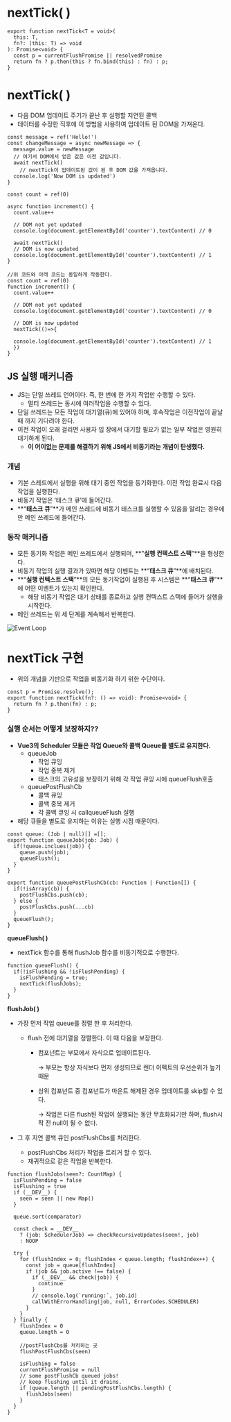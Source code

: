 # nextTick( )

```tsx
export function nextTick<T = void>(
  this: T,
  fn?: (this: T) => void
): Promise<void> {
  const p = currentFlushPromise || resolvedPromise
  return fn ? p.then(this ? fn.bind(this) : fn) : p;
}
```

# nextTick( )

- 다음 DOM 업데이트 주기가 끝난 후 실행할 지연된 콜백
- 데이터를 수정한 직후에 이 방법을 사용하여 업데이트 된 DOM을 가져온다.

```tsx
const message = ref('Hello!')
const changeMessage = async newMessage => {
  message.value = newMessage
  // 여기서 DOM에서 얻은 값은 이전 값입니다.
  await nextTick()
	// nextTick이 업데이트된 값이 된 후 DOM 값을 가져옵니다.
  console.log('Now DOM is updated')
}
```

```tsx
const count = ref(0)

async function increment() {
  count.value++

  // DOM not yet updated
  console.log(document.getElementById('counter').textContent) // 0

  await nextTick()
  // DOM is now updated
  console.log(document.getElementById('counter').textContent) // 1
}

//위 코드와 아래 코드는 동일하게 작동한다.
const count = ref(0)
function increment() {
  count.value++

  // DOM not yet updated
  console.log(document.getElementById('counter').textContent) // 0

  // DOM is now updated
  nextTick(()=>{

  console.log(document.getElementById('counter').textContent) // 1
  })
}
```

## JS 실행 매커니즘

- JS는 단일 쓰레드 언어이다. 즉, 한 번에 한 가지 작업만 수행할 수 있다.
    - 멀티 쓰레드는 동시에 여러작업을 수행할 수 있다.
- 단일 쓰레드는 모든 작업이 대기열(큐)에 있어야 하며, 후속작업은 이전작업이 끝날 때 까지 기다려야 한다.
- 이전 작업이 오래 걸리면 사용자 입 장에서 대기할 필요가 없는 일부 작업은 영원히 대기하게 된다.
    - **이 어이없는 문제를 해결하기 위해 JS에서 비동기라는 개념이 탄생했다.**

### 개념

- 기본 스레드에서 실행을 위해 대기 중인 작업을 동기화한다. 이전 작업 완료시 다음 작업을 실행한다.
- 비동기 작업은 ‘태스크 큐’에 들어간다.
- **“**태스크 큐**”**가 메인 쓰레드에 비동기 태스크를 실행할 수 있음을 알리는 경우에만 메인 쓰레드에 들어간다.

### 동작 매커니즘

- 모든 동기화 작업은 메인 쓰레드에서 실행되며, **”**실행 컨텍스트 스택**”**을 형성한다.
- 비동기 작업의 실행 결과가 있따면 해당 이벤트는 **“**태스크 큐**”**에 배치된다.
- **“**실행 컨텍스트 스택**”**의 모든 동기작업이 실행된 후 시스템은 **“**태스크 큐**”**에 어떤 이벤트가 있는지 확인한다.
    - 해당 비동기 작업은 대기 상태를 종료하고 실행 컨텍스트 스택에 들어가 실행을 시작한다.
- 메인 쓰레드는 위 세 단계를 계속해서 반복한다.

![Event Loop](https://github.com/SubiYoon/SubiYoon.github.io/assets/117332903/31a94e74-bec5-4189-9139-5919ea4d653b)

# nextTick 구현

- 위의 개념을 기반으로 작업을 비동기화 하기 위한 수단이다.

```tsx
const p = Promise.resolve();
export function nextTick(fn?: () => void): Promise<void> {
  return fn ? p.then(fn) : p;
}
```

### 실행 순서는 어떻게 보장하지??

- **Vue3의 Scheduler 모듈은 작업 Queue와 콜백 Queue를 별도로 유지한다.**
    - queueJob
        - 작업 큐잉
        - 작업 중복 제거
        - 태스크의 고유성을 보장하기 위해 각 작업 큐잉 시에 queueFlush호출
    - queuePostFlushCb
        - 콜백 큐잉
        - 콜백 중복 제거
        - 각 콜백 큐잉 시 callqueueFlush 실행
- 해당 큐들을 별도로 유지하는 이유는 실행 시점 때문이다.

```tsx
const queue: (Job | null)[] =[];
export function queueJob(job: Job) {
  if(!queue.inclues(job)) {
    queue.push(job);
    queueFlush();
  }
}

export function queuePostFlushCb(cb: Function | Function[]) {
  if(!isArray(cb)) {
    postFlushCbs.push(cb);
  } else {
    postFlushCbs.push(...cb)
  }
  queueFlush();
}
```

**queueFlush( )**

- nextTick 함수를 통해 flushJob 함수를 비동기적으로 수행한다.

```tsx
function queueFlush() {
  if(!isFlushing && !isFlushPending) {
    isFlushPending = true;
    nextTick(flushJobs);
  }
}
```

**flushJob( )**

- 가장 먼저 작업 queue를 정렬 한 후 처리한다.
    - flush 전에 대기열을 정렬한다. 이 때 다음을 보장한다.
        - 컴포넌트는 부모에서 자식으로 업데이트된다.
            
            → 부모는 항상 자식보다 먼저 생성되므로 렌더 이펙트의 우선순위가 높기때문
            
        - 상위 컴포넌트 중 컴포넌트가 마운트 해제된 경우 업데이트를 skip할 수 있다.
            
            → 작업은 다른 flush된 작업이 실행되는 동안 무효화되기만 하며, flush시작 전 null이 될 수 없다.
            
- 그 후 지연 콜백 큐인 postFlushCbs를 처리한다.
    - postFlushCbs 처리가 작업을 트리거 할 수 있다.
    - 재귀적으로 같은 작업을 반복한다.

```tsx
function flushJobs(seen?: CountMap) {
  isFlushPending = false
  isFlushing = true
  if (__DEV__) {
    seen = seen || new Map()
  }

  queue.sort(comparator)

  const check = __DEV__
    ? (job: SchedulerJob) => checkRecursiveUpdates(seen!, job)
    : NOOP

  try {
    for (flushIndex = 0; flushIndex < queue.length; flushIndex++) {
      const job = queue[flushIndex]
      if (job && job.active !== false) {
        if (__DEV__ && check(job)) {
          continue
        }
        // console.log(`running:`, job.id)
        callWithErrorHandling(job, null, ErrorCodes.SCHEDULER)
      }
    }
  } finally {
    flushIndex = 0
    queue.length = 0

    //postFlushCbs를 처리하는 곳
    flushPostFlushCbs(seen)

    isFlushing = false
    currentFlushPromise = null
    // some postFlushCb queued jobs!
    // keep flushing until it drains.
    if (queue.length || pendingPostFlushCbs.length) {
      flushJobs(seen)
    }
  }
}
```

